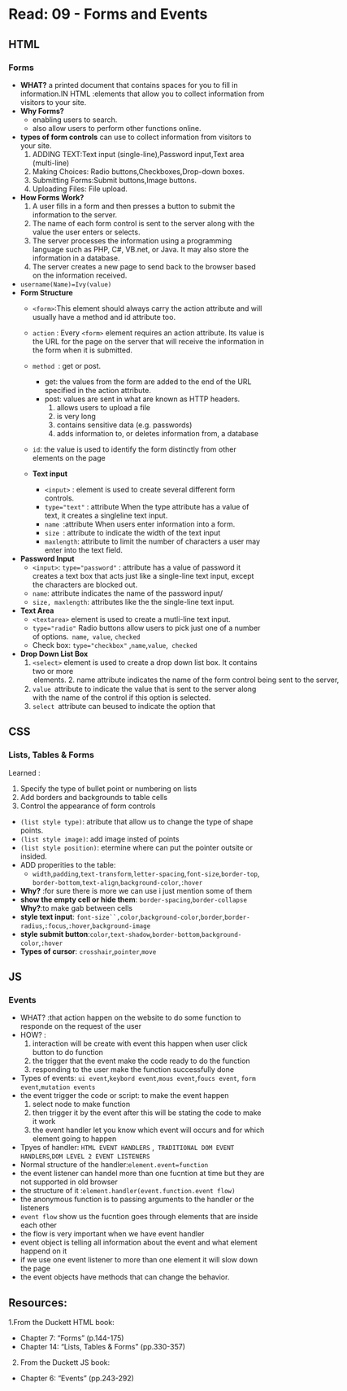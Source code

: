 # Read: 09 - Forms and Events
## HTML
### Forms
+ **WHAT?** a printed document that contains spaces for you to fill in information.IN HTML :elements that allow you to collect information from visitors to your site.
+ **Why Forms?** 
    +  enabling users to search.
    +  also allow users to perform other functions online.
+  **types of form controls** can use to collect information from visitors to your site.
    1. ADDING TEXT:Text input (single-line),Password input,Text area (multi-line)
    2. Making Choices: Radio buttons,Checkboxes,Drop-down boxes.
    3. Submitting Forms:Submit buttons,Image buttons.
    4. Uploading Files: File upload.
+ **How Forms Work?** 
  1. A user fills in a form and then presses a button to submit the information to the server.
  2. The name of each form control is sent to the server along with the value the user enters or selects.
  3. The server processes the information using a programming language such as PHP, C#, VB.net, or Java. It may also store the information in a database.
  4. The server creates a new page to send back to the browser based on the information received.
+  `username(Name)=Ivy(value)`
+  **Form Structure**
   + `<form>`:This element should always carry the action attribute and will usually have a method and id attribute too.
   + `action` : Every `<form>` element requires an action attribute. Its value is the URL for the page on the server that will receive the information in the form when it is               submitted.
   + `method `: get or post.
      + get: the values from the form are added to the end of the URL specified in the action attribute.
      + post: values are sent in what are known as HTTP headers. 
          1. allows users to upload a file
          2. is very long
          3. contains sensitive data (e.g. passwords)
          4. adds information to, or deletes information from, a database

   + `id`: the value is used to identify the form distinctly from other elements on the page
   + **Text input** 
      + `<input>` : element is used to create several different form controls.
      + `type="text"` : attribute   When the type attribute has a value of text, it creates a singleline text input.
      + `name `:attribute  When users enter information into a form.
      + `size `: attribute to indicate the width of the text input
      + `maxlength`: attribute to limit the number of characters a user may enter into the text field.
  + **Password Input**
      + `<input>`: `type="password"` : attribute has a value of password it creates a text box that acts just like a single-line text input, except the characters are blocked                out.
      + `name`: attribute indicates the name of the password input/
      + `size, maxlength`: attributes like the the single-line text input.
  + **Text Area**
      + `<textarea>` element is used to create a mutli-line text input.
      + `type="radio"` Radio buttons allow users to pick just one of a number of options.` name`,` value`, `checked`
      + Check box: `type="checkbox"` ,`name`,`value`,` checked`
  + **Drop Down List Box** 
      1. `<select>` element is used to create a drop down list box. It contains two or more <option> elements.
      2.` name` attribute indicates the name of the form control being sent to the server,
      3. `value `attribute to indicate the value that is sent to the server along with the name of the control if this option is selected.
      4. `select `attribute can beused to indicate the option that
  

## CSS
### Lists, Tables & Forms
Learned :
  1. Specify the type of bullet point or numbering on lists
  2. Add borders and backgrounds to table cells
  3. Control the appearance of form controls
+ `(list style type)`: atribute that allow us to change the type of shape points.
+ `(list style image)`: add image insted of points 
+ `(list style position)`: etermine where can put the pointer outsite or insided.
+ ADD properities to the table:
   + `width`,`padding`,`text-transform`,`letter-spacing`,`font-size`,`border-top`, `border-bottom`,`text-align`,`background-color`,`:hover`
+ **Why?** :for sure there is more we can use i just mention some of them 
+ **show the empty cell or hide them**: `border-spacing`,`border-collapse` **Why?**:to make gab between cells
+ **style text input**: `font-size``,color`,`background-color`,`border`,`border-radius`,`:focus`,`:hover`,`background-image`
+ **style submit button**:`color`,`text-shadow`,`border-bottom`,`background-color`,`:hover`
+ **Types of cursor**: `crosshair`,`pointer`,`move`

## JS
### Events
+ WHAT? :that action happen on the website to do some function to responde on the request of the user
+ HOW? : 
  1. interaction will be create with event this happen when user click button to do function
  2. the trigger that the event make the code ready to do the function
  3. responding to the user make the function successfully done
+ Types of events:  `ui event`,`keybord event`,`mous event`,`foucs event`, `form event`,`mutation events`  
+  the event trigger the code or script: to make the event happen  
   1. select node to make function 
   2. then trigger it by the event after this will be stating the code to make it work 
   3. the event handler let you know which event will occurs and for which element going to happen 
+ Tpyes of handler: `HTML EVENT HANDLERS` ,` TRADITIONAL DOM EVENT HANDLERS`,`DOM LEVEL 2 EVENT LISTENERS`
+ Normal structure of the handler:`element.event=function`
+ the event listener can handel more than one fucntion at time but they are not supported in old browser 
+ the structure of it :`element.handler(event.function.event flow)`
+ the anonymous function is to passing arguments to the handler or the listeners
+ `event flow` show us the fucntion goes through elements that are inside each other 
+ the flow is very important when we have event handler
+ event object is telling all information about the event and what element happend on it
+ if we use one event listener to more than one element it will slow down the page
+ the event objects have methods that can change the behavior.

## Resources:
1.From the Duckett HTML book: 
+ Chapter 7: “Forms” (p.144-175)
+ Chapter 14: “Lists, Tables & Forms” (pp.330-357)
2. From the Duckett JS book:
  + Chapter 6: “Events” (pp.243-292)
